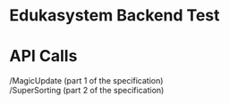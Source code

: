 # Edukasystem Backend Test

# API Calls
/MagicUpdate (part 1 of the specification) <br>
/SuperSorting (part 2 of the specification)

